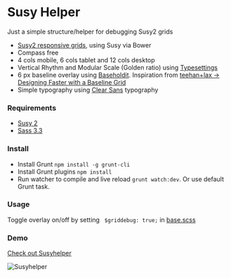 
# Susy Helper

Just a simple structure/helper for debugging Susy2 grids

+ [Susy2 responsive grids](http://susy.oddbird.net), using Susy via Bower
+ Compass free
+ 4 cols mobile, 6 cols tablet and 12 cols desktop
+ Vertical Rhythm and Modular Scale (Golden ratio) using [Typesettings](http://typesettings.io/)
+ 6 px baseline overlay using [Baseholdit](http://basehold.it). Inspiration from [teehan+lax -> Designing Faster with a Baseline Grid](http://www.teehanlax.com/blog/designing-faster-with-a-baseline-grid/)
+ Simple typography using [Clear Sans](https://01.org/clear-sans) typography

### Requirements

+ [Susy 2](http://susydocs.oddbird.net/en/latest/changelog/)
+ [Sass 3.3](http://blog.sass-lang.com/posts/184094-sass-33-is-released)

### Install

+ Install Grunt `npm install -g grunt-cli`
+ Install Grunt plugins `npm install`
+ Run watcher to compile and live reload `grunt watch:dev`. Or use default Grunt task.

### Usage

Toggle overlay on/off by setting ` $griddebug: true;` in [base.scss](https://github.com/urre/Susyhelper/blob/gh-pages/scss/_grid.scss#L15)

### Demo

[Check out Susyhelper](http://urre.github.io/Susyhelper/)

![Susyhelper](https://dl.dropboxusercontent.com/u/1162759/susyhelper.gif)